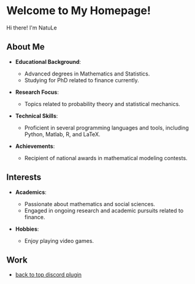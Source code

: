 

# Welcome to My Homepage!

Hi there! I'm NatuLe

## About Me

- **Educational Background**:
  - Advanced degrees in Mathematics and Statistics.
  - Studying for PhD related to finance currently.

- **Research Focus**:
  - Topics related to probability theory and statistical mechanics.

- **Technical Skills**:
  - Proficient in several programming languages and tools, including Python, Matlab, R, and LaTeX.

- **Achievements**:
  - Recipient of national awards in mathematical modeling contests.

## Interests

- **Academics**:
  - Passionate about mathematics and social sciences.
  - Engaged in ongoing research and academic pursuits related to finance.

- **Hobbies**:
  - Enjoy playing video games.


## Work 

  - [back to top discord plugin](https://github.com/NatuLe/back-to-top-button-in-text-area-better-discord)



  


